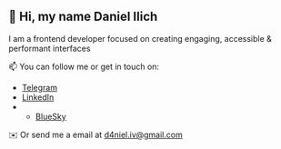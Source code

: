 ## 👋 Hi, my name Daniel Ilich

I am a frontend developer focused on creating engaging, accessible & performant interfaces

📫 You can follow me or get in touch on:
* [Telegram](https://t.me/ukqfhf)
* [LinkedIn](https://www.linkedin.com/in/daniel-ilich/)
* * [BlueSky](https://bsky.app/profile/ukqfhf.bsky.social)

✉️ Or send me a email at d4niel.iv@gmail.com

<!--
**ukqfhf/ukqfhf** is a ✨ _special_ ✨ repository because its `README.md` (this file) appears on your GitHub profile.

Here are some ideas to get you started:

- 🔭 I’m currently working on ...
- 🌱 I’m currently learning ...
- 👯 I’m looking to collaborate on ...
- 🤔 I’m looking for help with ...
- 💬 Ask me about ...
- 📫 How to reach me: ...
- 😄 Pronouns: ...
- ⚡ Fun fact: ...
-->

